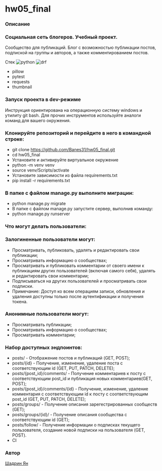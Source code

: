 # hw05_final

### Описание
### Социальная сеть блогеров. Учебный проект.

Сообщество для публикаций. 
Блог с возможностью публикации постов, подпиской на группы и авторов, а также комментированием постов.

Стек
![python](https://user-images.githubusercontent.com/86766017/175810761-2a172f41-70a4-47d9-9c70-e645f018a5e4.svg)
![drf](https://user-images.githubusercontent.com/86766017/175810765-3c6dc2fd-9484-4487-beff-202db318fd56.svg)
- pillow 
- pytest 
- requests 
- thumbnail 


### Запуск проекта в dev-режиме
Инструкция ориентирована на операционную систему windows и утилиту git bash.
Для прочих инструментов используйте аналоги команд для вашего окружения.

### Клонируйте репозиторий и перейдите в него в командной строке:
- git clone https://github.com/Banes31/hw05_final.git
- cd hw05_final
- Установите и активируйте виртуальное окружение
- python -m venv venv
- source venv/Scripts/activate
- Установите зависимости из файла requirements.txt
- pip install -r requirements.txt
### В папке с файлом manage.py выполните миграции:
- python manage.py migrate
- В папке с файлом manage.py запустите сервер, выполнив команду:
- python manage.py runserver
### Что могут делать пользователи:
### Залогиненные пользователи могут:

- Просматривать, публиковать, удалять и редактировать свои публикации;
- Просматривать информацию о сообществах;
- Просматривать и публиковать комментарии от своего имени к публикациям других пользователей (включая самого себя), удалять и редактировать свои комментарии;
- Подписываться на других пользователей и просматривать свои подписки.
- Примечание: Доступ ко всем операциям записи, обновления и удаления доступны только после аутентификации и получения токена.

### Анонимные пользователи могут:
- Просматривать публикации;
- Просматривать информацию о сообществах;
- Просматривать комментарии;

### Набор доступных эндпоинтов:
- posts/ - Отображение постов и публикаций (GET, POST);
- posts/{id} - Получение, изменение, удаление поста с соответствующим id (GET, PUT, PATCH, DELETE);
- posts/{post_id}/comments/ - Получение комментариев к посту с соответствующим post_id и публикация новых комментариев(GET, POST);
- posts/{post_id}/comments/{id} - Получение, изменение, удаление комментария с соответствующим id к посту с соответствующим post_id (GET, PUT, PATCH, DELETE);
- posts/groups/ - Получение описания зарегестрированных сообществ (GET);
- posts/groups/{id}/ - Получение описания сообщества с соответствующим id (GET);
- posts/follow/ - Получение информации о подписках текущего пользователя, создание новой подписки на пользователя (GET, POST).
- CI

### Автор
[Шадрин Ян](https://github.com/Iankel86)
